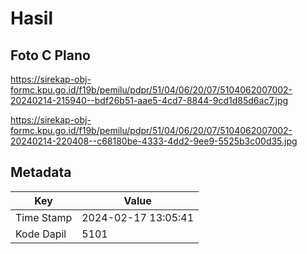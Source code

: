 # Hasil

## Foto C Plano

https://sirekap-obj-formc.kpu.go.id/f19b/pemilu/pdpr/51/04/06/20/07/5104062007002-20240214-215940--bdf26b51-aae5-4cd7-8844-9cd1d85d6ac7.jpg

https://sirekap-obj-formc.kpu.go.id/f19b/pemilu/pdpr/51/04/06/20/07/5104062007002-20240214-220408--c68180be-4333-4dd2-9ee9-5525b3c00d35.jpg


## Metadata

| Key        | Value               |
| ---------- | ------------------- |
| Time Stamp | 2024-02-17 13:05:41 |
| Kode Dapil | 5101                |



